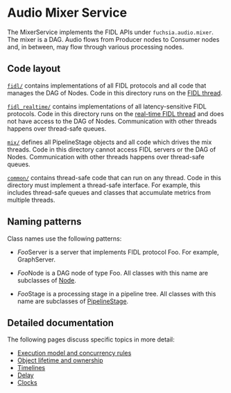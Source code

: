 # Audio Mixer Service

The MixerService implements the FIDL APIs under `fuchsia.audio.mixer`. The mixer
is a DAG. Audio flows from Producer nodes to Consumer nodes and, in between, may
flow through various processing nodes.

## Code layout

[`fidl/`](../fidl/) contains implementations of all FIDL protocols and all code
that manages the DAG of Nodes. Code in this directory runs on the
[FIDL thread](execution_model.md#concurrency).

[`fidl_realtime/`](../fidl_realtime/) contains implementations of all
latency-sensitive FIDL protocols. Code in this directory runs on the
[real-time FIDL thread](execution_model.md#concurrency) and does not have access
to the DAG of Nodes. Communication with other threads happens over thread-safe
queues.

[`mix/`](../mix/) defines all PipelineStage objects and all code which drives
the mix threads. Code in this directory cannot access FIDL servers or the DAG of
Nodes. Communication with other threads happens over thread-safe queues.

[`common/`](../common/) contains thread-safe code that can run on any thread.
Code in this directory must implement a thread-safe interface. For example, this
includes thread-safe queues and classes that accumulate metrics from multiple
threads.

## Naming patterns

Class names use the following patterns:

*   *Foo*Server is a server that implements FIDL protocol Foo. For example,
    GraphServer.

*   *Foo*Node is a DAG node of type Foo. All classes with this name are
    subclasses of [Node](../fidl/node.h).

*   *Foo*Stage is a processing stage in a pipeline tree. All classes with this
    name are subclasses of [PipelineStage](../mix/pipeline_stage.h).

## Detailed documentation

The following pages discuss specific topics in more detail:

*   [Execution model and concurrency rules](execution_model.md)
*   [Object lifetime and ownership](lifetime_and_ownership.md)
*   [Timelines](timelines.md)
*   [Delay](delay.md)
*   [Clocks](clocks.md)

